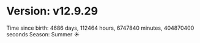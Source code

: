 # Version: v12.9.29
Time since birth: 4686 days, 112464 hours, 6747840 minutes, 404870400 seconds
Season: Summer ☀️
